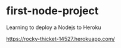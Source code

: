 # first-node-project
Learning to deploy a Nodejs to Heroku

https://rocky-thicket-14527.herokuapp.com/
